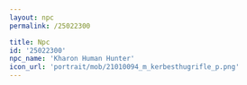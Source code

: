 ```yaml
---
layout: npc
permalink: /25022300

title: Npc
id: '25022300'
npc_name: 'Kharon Human Hunter'
icon_url: 'portrait/mob/21010094_m_kerbesthugrifle_p.png'
---
```

